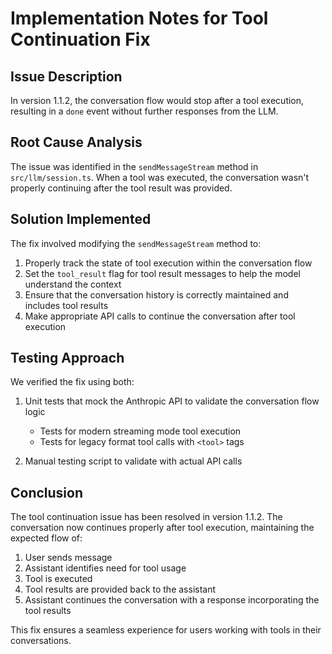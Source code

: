 # Implementation Notes for Tool Continuation Fix

## Issue Description

In version 1.1.2, the conversation flow would stop after a tool execution, resulting in a `done` event without further responses from the LLM.

## Root Cause Analysis

The issue was identified in the `sendMessageStream` method in `src/llm/session.ts`. When a tool was executed, the conversation wasn't properly continuing after the tool result was provided.

## Solution Implemented

The fix involved modifying the `sendMessageStream` method to:

1. Properly track the state of tool execution within the conversation flow
2. Set the `tool_result` flag for tool result messages to help the model understand the context
3. Ensure that the conversation history is correctly maintained and includes tool results
4. Make appropriate API calls to continue the conversation after tool execution

## Testing Approach

We verified the fix using both:

1. Unit tests that mock the Anthropic API to validate the conversation flow logic

   - Tests for modern streaming mode tool execution
   - Tests for legacy format tool calls with `<tool>` tags

2. Manual testing script to validate with actual API calls

## Conclusion

The tool continuation issue has been resolved in version 1.1.2. The conversation now continues properly after tool execution, maintaining the expected flow of:

1. User sends message
2. Assistant identifies need for tool usage
3. Tool is executed
4. Tool results are provided back to the assistant
5. Assistant continues the conversation with a response incorporating the tool results

This fix ensures a seamless experience for users working with tools in their conversations.
